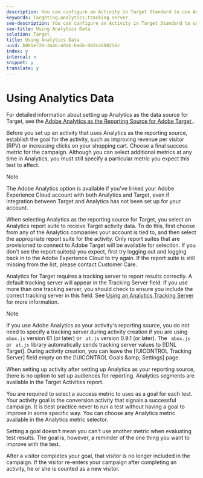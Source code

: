 ```yaml
---
description: You can configure an Activity in Target Standard to use Adobe Analytics as the reporting source (A4T).
keywords: Targeting;analytics;tracking server
seo-description: You can configure an Activity in Target Standard to use Adobe Analytics as the reporting source (A4T).
seo-title: Using Analytics Data
solution: Target
title: Using Analytics Data
uuid: b0b5e720-3aa6-4dab-ba6b-082cc690256c
index: y
internal: n
snippet: y
translate: y
---
```


# Using Analytics Data

For detailed information about setting up Analytics as the data source for Target, see the [ Adobe Analytics as the Reporting Source for Adobe Target ](https://marketing.adobe.com/resources/help/en_US/target/a4t/a4t.html). 

Before you set up an activity that uses Analytics as the reporting source, establish the goal for the activity, such as improving revenue per visitor (RPV) or increasing clicks on your shopping cart. Choose a final success metric for the campaign. Although you can select additional metrics at any time in Analytics, you must still specify a particular metric you expect this test to affect. 


>[!NOTE]
>
>The Adobe Analytics option is available if you've linked your Adobe Experience Cloud account with both Analytics and Target, even if integration between Target and Analytics has not been set up for your account.



When selecting Analytics as the reporting source for Target, you select an Analytics report suite to receive Target activity data. To do this, first choose from any of the Analytics companies your account is tied to, and then select the appropriate report suite for the activity. Only report suites that are provisioned to connect to Adobe Target will be available for selection. If you don't see the report suite(s) you expect, first try logging out and logging back in to the Adobe Experience Cloud to try again. If the report suite is still missing from the list, please contact Customer Care. 

Analytics for Target requires a tracking server to report results correctly. A default tracking server will appear in the Tracking Server field. If you use more than one tracking server, you should check to ensure you include the correct tracking server in this field. See [ Using an Analytics Tracking Server ](../../../c_integrating_target_with_mac/a4t/t_analytics_tracking_server.md#task_72077BA7E93C4A65A715A18F32228823) for more information. 


>[!NOTE]
>
>If you use Adobe Analytics as your activity's reporting source, you do not need to specify a tracking server during activity creation if you are using ` mbox.js` version 61 (or later) or ` at.js` version 0.9.1 (or later). The ` mbox.js` or ` at.js` library automatically sends tracking server values to [!DNL  Target]. During activity creation, you can leave the [!UICONTROL  Tracking Server] field empty on the [!UICONTROL  Goals &amp;amp; Settings] page. 



When setting up activity after setting up Analytics as your reporting source, there is no option to set up audiences for reporting. Analytics segments are available in the Target Activities report. 

You are required to select a success metric to uses as a goal for each test. Your activity goal is the conversion activity that signals a successful campaign. It is best practice never to run a test without having a goal to improve in some specific way. You can choose any Analytics metric available in the Analytics metric selector. 

Setting a goal doesn't mean you can't use another metric when evaluating test results. The goal is, however, a reminder of the one thing you want to improve with the test. 

After a visitor completes your goal, that visitor is no longer included in the campaign. If the visitor re-enters your campaign after completing an activity, he or she is counted as a new visitor. 
